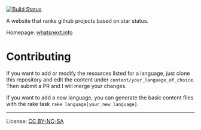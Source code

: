 [![Build Status](https://travis-ci.org/matstc/whatsnext.info.png)](https://travis-ci.org/matstc/whatsnext.info)

A website that ranks github projects based on star status.

Homepage: [whatsnext.info](http://www.whatsnext.info)

# Contributing
If you want to add or modify the resources listed for a language, just clone this repository and edit the content under `content/your_language_of_choice`. Then submit a PR and I will merge your changes.

If you want to add a new language, you can generate the basic content files with the rake task `rake language[your_new_language]`.

<hr>

License: [CC BY-NC-SA](http://creativecommons.org/licenses/by-nc-sa/4.0/deed.en_US)
